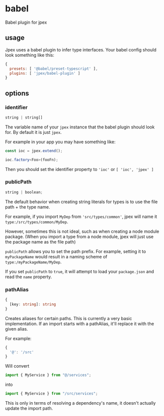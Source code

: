 # babel

Babel plugin for jpex

## usage

Jpex uses a babel plugin to infer type interfaces. Your babel config should look something like this:

```js
{
  presets: [ '@babel/preset-typescript' ],
  plugins: [ 'jpex/babel-plugin' ]
}
```

## options

### identifier

```ts
string | string[]
```

The variable name of your `jpex` instance that the babel plugin should look for. By default it is just `jpex`.

For example in your app you may have something like:

```ts
const ioc = jpex.extend();

ioc.factory<Foo>(fooFn);
```

Then you should set the identifier property to `'ioc'` or `[ 'ioc', 'jpex' ]`

### publicPath

```ts
string | boolean;
```

The default behavior when creating string literals for types is to use the file path + the type name.

For example, if you import `MyDep` from `'src/types/common'`, jpex will name it `type:/src/types/common/MyDep`.

However, sometimes this is not ideal, such as when creating a node module package. (When you import a type from a node module, jpex will just use the package name as the file path)

`publicPath` allows you to set the path prefix. For example, setting it to `myPackageName` would result in a naming scheme of `type:/myPackageName/MyDep`.

If you set `publicPath` to `true`, it will attempt to load your `package.json` and read the `name` property.

### pathAlias

```ts
{
  [key: string]: string
}
```

Creates aliases for certain paths. This is currently a very basic implementation. If an import starts with a pathAlias, it'll replace it with the given alias.

For example:

```js
{
  '@': '/src'
}
```

Will convert

```ts
import { MyService } from "@/services";
```

into

```ts
import { MyService } from "/src/services";
```

This is only in terms of resolving a dependency's name, it doesn't actually update the import path.
